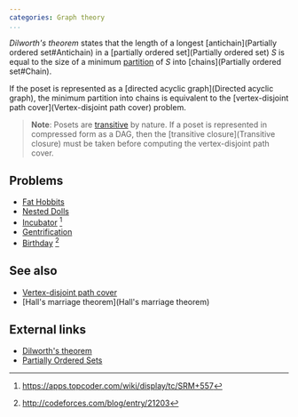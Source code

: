 ```yaml
---
categories: Graph theory
...
```


*Dilworth's theorem* states that the length of a longest [antichain](Partially ordered set#Antichain) in a [partially ordered set](Partially ordered set) $S$ is equal to the size of a minimum [partition](Partition) of $S$ into [chains](Partially ordered set#Chain).

If the poset is represented as a [directed acyclic graph](Directed acyclic graph), the minimum partition into chains is equivalent to the [vertex-disjoint path cover](Vertex-disjoint path cover) problem.

> **Note**: Posets are [transitive](Transitivity) by nature. If a poset is represented in compressed form as a DAG, then the [transitive closure](Transitive closure) must be taken before computing the vertex-disjoint path cover.

## Problems
- [Fat Hobbits](http://acm.timus.ru/problem.aspx?space=1&num=1533)
- [Nested Dolls](https://ncpc.idi.ntnu.no/ncpc2007/ncpc2007problems.pdf)
- [Incubator](https://community.topcoder.com/stat?c=problem_statement&pm=12080) [^1]
- [Gentrification](http://codeforces.com/gym/100591)
- [Birthday](http://codeforces.com/contest/590/problem/E) [^2]

## See also
- [Vertex-disjoint path cover]()
- [Hall's marriage theorem](Hall's marriage theorem)

## External links
- [Dilworth's theorem](https://en.wikipedia.org/wiki/Dilworth%27s_theorem)
- [Partially Ordered Sets](http://codeforces.com/blog/entry/3781)


[^1]: <https://apps.topcoder.com/wiki/display/tc/SRM+557>
[^2]: <http://codeforces.com/blog/entry/21203>